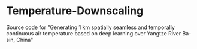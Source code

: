 # Temperature-Downscaling
Source code for "Generating 1 km spatially seamless and temporally continuous air temperature based on deep learning over Yangtze River Ba-sin, China"
